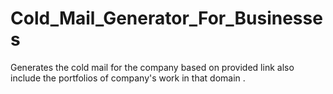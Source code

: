 # Cold_Mail_Generator_For_Businesses
Generates the cold mail for the company based on provided link also include the portfolios of company's work in that domain . 
